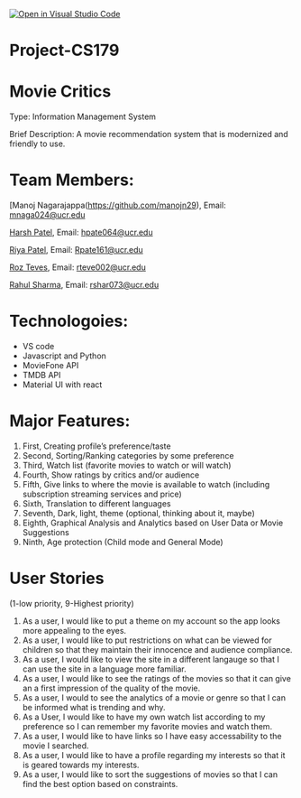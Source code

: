 [![Open in Visual Studio Code](https://classroom.github.com/assets/open-in-vscode-718a45dd9cf7e7f842a935f5ebbe5719a5e09af4491e668f4dbf3b35d5cca122.svg)](https://classroom.github.com/online_ide?assignment_repo_id=11509562&assignment_repo_type=AssignmentRepo)
# Project-CS179


# Movie Critics

Type: Information Management System

Brief Description: 
A movie recommendation system that is modernized and friendly to use.



# Team Members:
[Manoj Nagarajappa(https://github.com/manojn29), Email: mnaga024@ucr.edu

[Harsh Patel](https://github.com/hp6164), Email: hpate064@ucr.edu

[Riya Patel](https://github.com/Patelriyaaa), Email: Rpate161@ucr.edu

[Roz Teves](https://github.com/CC-Sev), Email: rteve002@ucr.edu 

[Rahul Sharma](https://github.com/RS99), Email: rshar073@ucr.edu




# Technologoies:
- VS code
- Javascript and Python
- MovieFone API
- TMDB API
- Material UI with react

# Major Features:

1. First, Creating profile’s preference/taste
2. Second, Sorting/Ranking categories by some preference
3. Third, Watch list (favorite movies to watch or will watch)
4. Fourth, Show ratings by critics and/or audience
5. Fifth, Give links to where the movie is available to watch (including subscription streaming services and price)
6. Sixth, Translation to different languages
7. Seventh, Dark, light, theme (optional, thinking about it, maybe)
8. Eighth, Graphical Analysis and Analytics based on User Data or Movie Suggestions
9. Ninth, Age protection (Child mode and General Mode)


# User Stories
(1-low priority, 9-Highest priority)

1. As a user, I would like to put a theme on my account so the app looks more appealing to the eyes.
2. As a user, I would like to put restrictions on what can be viewed for children so that they maintain their innocence and audience compliance.
3. As a user, I would like to view the site in a different langauge so that I can use the site in a language more familiar.
4. As a user, I would like to see the ratings of the movies so that it can give an a first impression of the quality of the movie.
5. As a user, I would to see the analytics of a movie or genre so that I can be informed what is trending and why.
6. As a User, I would like to have my own watch list according to my preference so I can remember my favorite movies and watch them.
7. As a user, I would like to have links so I have easy accessability to the movie I searched.
8. As a user, I would like to have a profile regarding my interests so that it is geared towards my interests.
9. As a user, I would like to sort the suggestions of movies so that I can find the best option based on constraints.






